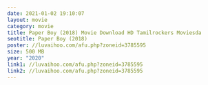```yaml
---
date: 2021-01-02 19:10:07
layout: movie
category: movie
title: Paper Boy (2018) Movie Download HD Tamilrockers Moviesda
seotitle: Paper Boy (2018)
poster: //luvaihoo.com/afu.php?zoneid=3785595
size: 500 MB
year: "2020"
link1: //luvaihoo.com/afu.php?zoneid=3785595
link2: //luvaihoo.com/afu.php?zoneid=3785595
---
```

